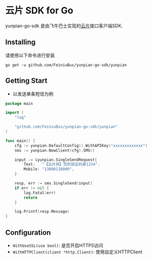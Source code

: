 # 云片 SDK for Go

yunpian-go-sdk 是由飞牛巴士实现的[云片](https://www.yunpian.com/)接口客户端SDK. 

## Installing

请使用以下命令进行安装

    go get -u github.com/FeiniuBus/yunpian-go-sdk/yunpian

## Getting Start

* 以发送单条短信为例

```Go
package main

import (
	"log"

	"github.com/FeiniuBus/yunpian-go-sdk/yunpian"
)

func main() {
	cfg := yunpian.DefaultConfig().WithAPIKey("xxxxxxxxxxxxx")
	sms := yunpian.NewClient(cfg).SMS()

	input := &yunpian.SingleSendRequest{
		Text:   "【云片网】您的验证码是1234",
		Mobile: "13800138000",
	}

	resp, err := sms.SingleSend(input)
	if err != nil {
		log.Fatal(err)
		return
	}

	log.Printf(resp.Message)
}
```

## Configuration

* `WithUseSSL(use bool)`: 是否开启HTTPS访问
* `WithHTTPClient(client *http.Client)`: 使用自定义HTTPClient